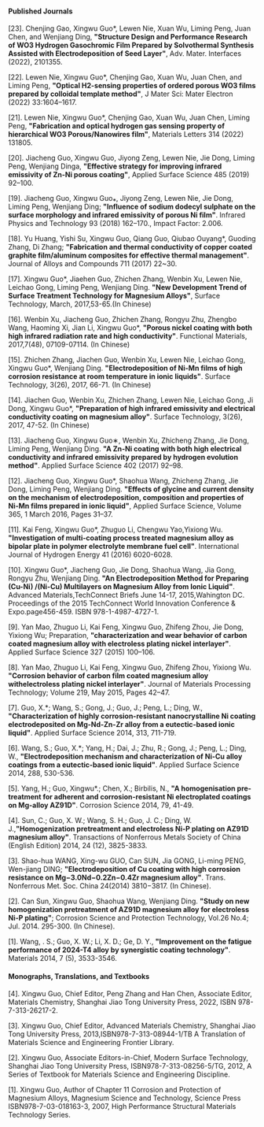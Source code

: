 #### Published Journals
[23]. Chenjing Gao, Xingwu Guo*, Lewen Nie, Xuan Wu, Liming Peng, Juan Chen, and Wenjiang Ding, **"Structure Design and Performance Research of WO3 Hydrogen Gasochromic Film Prepared by Solvothermal Synthesis Assisted with Electrodeposition of Seed Layer"**, Adv. Mater. Interfaces (2022), 2101355.

[22]. Lewen Nie, Xingwu Guo*, Chenjing Gao, Xuan Wu, Juan Chen, and Liming Peng, **"Optical H2-sensing properties of ordered porous WO3 films prepared by colloidal template method"**, J Mater Sci: Mater Electron (2022) 33:1604–1617.

[21]. Lewen Nie, Xingwu Guo*, Chenjing Gao, Xuan Wu, Juan Chen, Liming Peng, **"Fabrication and optical hydrogen gas sensing property of hierarchical WO3 Porous/Nanowires film"**, Materials Letters 314 (2022) 131805.

[20]. Jiacheng Guo, Xingwu Guo, Jiyong Zeng, Lewen Nie, Jie Dong, Liming Peng, Wenjiang Dinga, **"Effective strategy for improving infrared emissivity of Zn-Ni porous coating"**, Applied Surface Science 485 (2019) 92–100.

[19]. Jiacheng Guo, Xingwu Guo⁎, Jiyong Zeng, Lewen Nie, Jie Dong, Liming Peng, Wenjiang Ding; **"Influence of sodium dodecyl sulphate on the surface morphology and infrared emissivity of porous Ni film"**. Infrared Physics and Technology 93 (2018) 162–170., Impact Factor: 2.006.

[18]. Yu Huang, Yishi Su, Xingwu Guo, Qiang Guo, Qiubao Ouyang*, Guoding Zhang, Di Zhang; **"Fabrication and thermal conductivity of copper coated graphite film/aluminum composites for effective thermal management"**. Journal of Alloys and Compounds 711 (2017) 22~30.

[17]. Xingwu Guo*, Jiaehen Guo, Zhichen Zhang, Wenbin Xu, Lewen Nie, Leichao Gong, Liming Peng, Wenjiang Ding. **"New Development Trend of Surface Treatment Technology for Magnesium Alloys"**, Surface Technology, March, 2017,53-65.(In Chinese)

[16]. Wenbin Xu, Jiacheng Guo, Zhichen Zhang, Rongyu Zhu, Zhengbo Wang, Haoming Xi, Jian Li, Xingwu Guo*, **"Porous nickel coating with both high infrared radiation rate and high conductivity"**. Functional Materials, 2017,7(48), 07109-07114. (In Chinese)

[15]. Zhichen Zhang, Jiachen Guo, Wenbin Xu, Lewen Nie, Leichao Gong, Xingwu Guo*, Wenjiang Ding. **"Electrodeposition of Ni-Mn films of high corrosion resistance at room temperature in ionic liquids"**. Surface Technology, 3(26), 2017, 66-71. (In Chinese)

[14]. Jiachen Guo, Wenbin Xu, Zhichen Zhang, Lewen Nie, Leichao Gong, Ji Dong, Xingwu Guo*, **"Preparation of high infrared emissivity and electrical conductivity coating on magnesium alloy"**. Surface Technology, 3(26), 2017, 47-52. (In Chinese)

[13]. Jiacheng Guo, Xingwu Guo∗, Wenbin Xu, Zhicheng Zhang, Jie Dong, Liming Peng, Wenjiang Ding. **"A Zn-Ni coating with both high electrical conductivity and infrared emissivity prepared by hydrogen evolution method"**. Applied Surface Science 402 (2017) 92–98.

[12]. Jiacheng Guo, Xingwu Guo*, Shaohua Wang, Zhicheng Zhang, Jie Dong, Liming Peng, Wenjiang Ding. **"Effects of glycine and current density on the mechanism of electrodeposition, composition and properties of Ni-Mn films prepared in ionic liquid"**, Applied Surface Science, Volume 365, 1 March 2016, Pages 31–37. 

[11]. Kai Feng, Xingwu Guo*, Zhuguo Li, Chengwu Yao,Yixiong Wu. **"Investigation of multi-coating process treated magnesium alloy as bipolar plate in polymer electrolyte membrane fuel cell"**. International Journal of Hydrogen Energy 41 (2016) 6020-6028.

[10]. Xingwu Guo*, Jiacheng Guo, Jie Dong, Shaohua Wang, Jia Gong, Rongyu Zhu, Wenjiang Ding. **"An Electrodeposition Method for Preparing (Cu-Ni) /(Ni-Cu) Multilayers on Magnesium Alloy from Ionic Liquid"**. Advanced Materials,TechConnect Briefs June 14-17, 2015,Wahington DC. Proceedings of the 2015 TechConnect World Innovation Conference & Expo.page456-459. ISBN 978-1-4987-4727-1. 

[9]. Yan Mao, Zhuguo Li, Kai Feng, Xingwu Guo, Zhifeng Zhou, Jie Dong, Yixiong Wu; Preparation, **"characterization and wear behavior of carbon coated magnesium alloy with electroless plating nickel interlayer"**. Applied Surface Science 327 (2015) 100–106.

[8]. Yan Mao, Zhuguo Li, Kai Feng, Xingwu Guo, Zhifeng Zhou, Yixiong Wu. **"Corrosion behavior of carbon film coated magnesium alloy withelectroless plating nickel interlayer"**. Journal of Materials Processing Technology; Volume 219, May 2015, Pages 42–47.

[7]. Guo, X.*; Wang, S.; Gong, J.; Guo, J.; Peng, L.; Ding, W., **"Characterization of highly corrosion-resistant nanocrystalline Ni coating electrodeposited on Mg-Nd-Zn-Zr alloy from a eutectic-based ionic liquid"**. Applied Surface Science 2014, 313, 711-719.

[6]. Wang, S.; Guo, X.*; Yang, H.; Dai, J.; Zhu, R.; Gong, J.; Peng, L.; Ding, W., **"Electrodeposition mechanism and characterization of Ni-Cu alloy coatings from a eutectic-based ionic liquid"**. Applied Surface Science 2014, 288, 530-536.

[5]. Yang, H.; Guo, Xingwu*.; Chen, X.; Birbilis, N., **"A homogenisation pre-treatment for adherent and corrosion-resistant Ni electroplated coatings on Mg-alloy AZ91D"**. Corrosion Science 2014, 79, 41-49.

[4]. Sun, C.; Guo, X. W.; Wang, S. H.; Guo, J. C.; Ding, W. J.,**"Homogenization pretreatment and electroless Ni-P plating on AZ91D magnesium alloy"**. Transactions of Nonferrous Metals Society of China (English Edition) 2014, 24 (12), 3825-3833.

[3]. Shao-hua WANG, Xing-wu GUO, Can SUN, Jia GONG, Li-ming PENG, Wen-jiang DING; **"Electrodeposition of Cu coating with high corrosion resistance on Mg−3.0Nd−0.2Zn−0.4Zr magnesium alloy"**. Trans. Nonferrous Met. Soc. China 24(2014) 3810−3817. (In Chinese).

[2]. Can Sun, Xingwu Guo, Shaohua Wang, Wenjiang Ding. **"Study on new homogenization pretreatment of AZ91D magnesium alloy for electroless Ni-P plating"**; Corrosion Science and Protection Technology, Vol.26 No.4; Jul. 2014. 295-300. (In Chinese).

[1]. Wang, . S.; Guo, X. W.; Li, X. D.; Ge, D. Y., **"Improvement on the fatigue performance of 2024-T4 alloy by synergistic coating technology"**. Materials 2014, 7 (5), 3533-3546.


#### Monographs, Translations, and Textbooks
[4]. Xingwu Guo, Chief Editor, Peng Zhang and Han Chen, Associate Editor, Materials Chemistry, Shanghai Jiao Tong University Press, 2022, ISBN 978-7-313-26217-2. 

[3]. Xingwu Guo, Chief Editor, Advanced Materials Chemistry, Shanghai Jiao Tong University Press, 2013,ISBN978-7-313-08944-1/TB	A Translation of Materials Science and Engineering Frontier Library.

[2]. Xingwu Guo, Associate Editors-in-Chief, Modern Surface Technology, Shanghai Jiao Tong University Press, ISBN978-7-313-08256-5/TG, 2012, A Series of Textbook for Materials Science and Engineering Discipline.	

[1]. Xingwu Guo, Author of Chapter 11 Corrosion and Protection of Magnesium Alloys, Magnesium Science and Technology, Science Press	ISBN978-7-03-018163-3, 2007, High Performance Structural Materials Technology Series.
